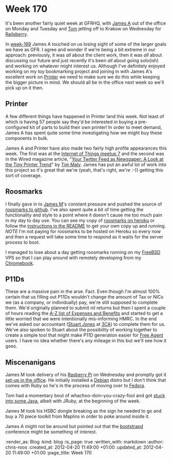 Week 170
========

It's been another fairly quiet week at GFRHQ, with [James A][] out of the office on Monday and Tuesday and [Tom][] jetting off to Krakow on Wednesday for [Railsberry][].

In [week-169][] James A touched on us losing sight of some of the larger goals we have as GFR.  I agree and wonder if we're being a bit extreme in our approach: previously, it was *all* about the client work, then it was *all* about discussing our future and just recently it's been *all* about going solo(ish) and working on whatever might interest us.  Although I've definitely enjoyed working on my toy bookmarking project and joining in with James A's excellent work on [Printer][] we need to make sure we do this while keeping the bigger picture in mind.  We should all be in the office next week so we'll pick up on it then.

## Printer

A few different things have happened in Printer land this week.  Not least of which is having 57 people say they'd be interested in buying a pre-configured kit of parts to build their own printer!  In order to meet demand, James A has spent quite some time investigating how we might buy these components in bulk.

James A and Printer have also made two fairly high profile appearances this week.  The first was at the [Internet of Things meetup 7][] and the second was in the Wired magazine article, "[Your Twitter Feed as Newspaper: A Look at the Tiny Printer Trend][]" by [Tim Maly][].  James has put an awful lot of work into this project so it's great that we're (yeah, that's right, *we're* :-)) getting this sort of coverage.

## Roosmarks

I finally gave in to [James M][]'s constant pressure and pushed the source of [roosmarks to github][].  I've also spent quite a bit of time getting the functionality and style to a point where it doesn't cause me too much pain in my day to day use.  You can see my copy of [roosmarks on heroku][] or follow the [instructions in the README][] to get your own copy up and running.  *NOTE* I'm not paying for roosmarks to be hosted on Heroku so every now and then a request will take some time to respond as it waits for the server process to boot.

I managed to lose about a day getting roosmarks running on my [FreeBSD][] VPS so that I can play around with remotely developing from my [Chromebook][].

## P11Ds

These are a massive pain in the arse.  Fact.  Even though I'm almost 100% certain that us filling out P11Ds wouldn't change the amount of Tax or NICs we (as a company, or individually) pay, we're still supposed to complete them.  We'd originally planned to submit nil returns but then I spent a couple of hours reading the [A-Z list of Expenses and Benefits][] and started to get a little worried that we were intentionally mis-informing HMRC.  In the end we've asked our accountant ([Stuart Jones][] at [3CA][]) to complete them for us.  We've also spoken to Stuart about the possibility of working together to create a simple tool that might make P11D generation easier for [Free Agent][] users.  I have no idea whether there's any mileage in this but we'll see how it goes.

## Miscenanigans

James M took delivery of his [Rasberry Pi][] on Wednesday and promptly got it [set-up in the office][].  He initially installed a [Debian][] distro but I don't think that comes with Ruby so he's in the process of moving over to [Fedora][].

Tom had a momentary bout of whachoo-doin-you-crazy-fool and got [stuck into some Java][], albeit with JRuby, at the beginning of the week.

James M took his HSBC dongle breaking as the sign he needed to go and buy a 70 piece toolkit from Maplins in order to poke around inside it.

James A might not be around but pointed out that the [bootstrapd][] conference might be something of interest.

[James A]: /james-adam
[Tom]: /tom-ward
[Railsberry]: http://railsberry.com/
[week-169]: /week-169
[Printer]: /printer
[James M]: /james-mead
[roosmarks to github]: https://github.com/chrisroos/roosmarks
[roosmarks on heroku]: https://roosmarks.herokuapp.com/
[instructions in the README]: https://github.com/chrisroos/roosmarks#readme
[FreeBSD]: http://www.freebsd.org/
[Chromebook]: http://www.google.com/intl/en/chrome/devices/
[Internet of Things meetup 7]: http://www.meetup.com/iotlondon/events/58233312/
[Your Twitter Feed as Newspaper: A Look at the Tiny Printer Trend]: http://www.wired.com/design/2012/04/your-twitter-feed-as-newspaper-a-look-at-the-tiny-printer-trend/
[Tim Maly]: https://twitter.com/#!/doingitwrong
[A-Z list of Expenses and Benefits]: http://www.hmrc.gov.uk/paye/exb/a-z/a/index.htm
[Stuart Jones]: http://twitter.com/#!/stuartjones
[3CA]: http://www.3caonline.com/
[Free Agent]: http://www.freeagent.com/
[Rasberry Pi]: http://www.raspberrypi.org/
[set-up in the office]: http://twitter.com/#!/floehopper/status/193011738545897473
[Debian]: http://www.debian.org/
[Fedora]: http://fedoraproject.org/
[stuck into some java]: https://github.com/tomafro/jruby-mustache-java
[bootstrapd]: http://bootstrapd.com/

:render_as: Blog
:kind: blog
:is_page: true
:written_with: markdown
:author: chris-roos
:created_at: 2012-04-20 11:49:00 +01:00
:updated_at: 2012-04-20 11:49:00 +01:00
:page_title: Week 170

